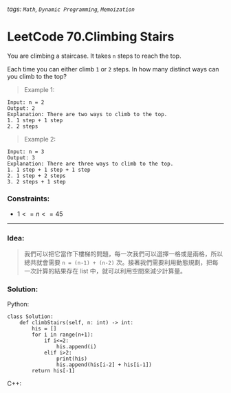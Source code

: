 ###### tags: `Math`, `Dynamic Programming`, `Memoization`

# LeetCode 70.Climbing Stairs

You are climbing a staircase. It takes ```n``` steps to reach the top.

Each time you can either climb ```1``` or ```2``` steps. In how many distinct ways can you climb to the top?  
  
 

>Example 1:
```
Input: n = 2
Output: 2
Explanation: There are two ways to climb to the top.
1. 1 step + 1 step
2. 2 steps
```
>Example 2:
```
Input: n = 3
Output: 3
Explanation: There are three ways to climb to the top.
1. 1 step + 1 step + 1 step
2. 1 step + 2 steps
3. 2 steps + 1 step
```
 

### Constraints:

- $1 <= n <= 45$
---
### Idea:
>我們可以把它當作下樓梯的問題，每一次我們可以選擇一格或是兩格，所以總共就會需要 ```n = (n-1) + (n-2)``` 次。接著我們需要利用動態規劃，把每一次計算的結果存在 list 中，就可以利用空間來減少計算量。
### Solution:

Python:
```python=
class Solution:
    def climbStairs(self, n: int) -> int:
        his = []
        for i in range(n+1):
            if i<=2:
                his.append(i)
            elif i>2:
                print(his)
                his.append(his[i-2] + his[i-1])
        return his[-1]
```

C++:
```cpp
```